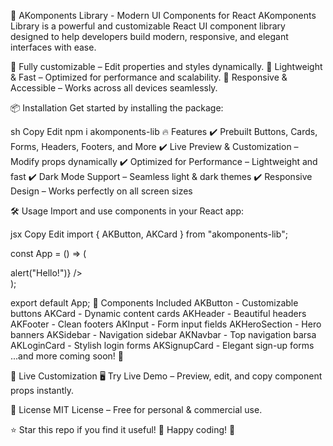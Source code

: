 🚀 AKomponents Library - Modern UI Components for React
AKomponents Library is a powerful and customizable React UI component library designed to help developers build modern, responsive, and elegant interfaces with ease.

🔹 Fully customizable – Edit properties and styles dynamically.
🔹 Lightweight & Fast – Optimized for performance and scalability.
🔹 Responsive & Accessible – Works across all devices seamlessly.

📦 Installation
Get started by installing the package:

sh
Copy
Edit
npm i akomponents-lib
🔥 Features
✔️ Prebuilt Buttons, Cards, Forms, Headers, Footers, and More
✔️ Live Preview & Customization – Modify props dynamically
✔️ Optimized for Performance – Lightweight and fast
✔️ Dark Mode Support – Seamless light & dark themes
✔️ Responsive Design – Works perfectly on all screen sizes

🛠️ Usage
Import and use components in your React app:

jsx
Copy
Edit
import { AKButton, AKCard } from "akomponents-lib";

const App = () => (
  <div>
    <AKCard title="Welcome!" content="This is an AKomponents card." />
    <AKButton label="Click Me" onClick={() => alert("Hello!")} />
  </div>
);

export default App;
📌 Components Included
AKButton - Customizable buttons
AKCard - Dynamic content cards
AKHeader - Beautiful headers
AKFooter - Clean footers
AKInput - Form input fields
AKHeroSection - Hero banners
AKSidebar - Navigation sidebar
AKNavbar - Top navigation barsa
AKLoginCard - Stylish login forms
AKSignupCard - Elegant sign-up forms
...and more coming soon! 🚀

🎨 Live Customization
🖥️ Try Live Demo – Preview, edit, and copy component props instantly.

📜 License
MIT License – Free for personal & commercial use.

⭐ Star this repo if you find it useful! 🎉 Happy coding! 🚀
